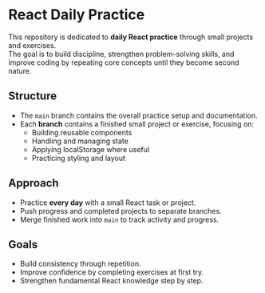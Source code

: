 # React Daily Practice  

This repository is dedicated to **daily React practice** through small projects and exercises.  
The goal is to build discipline, strengthen problem-solving skills, and improve coding by repeating core concepts until they become second nature.  

## Structure  

- The `main` branch contains the overall practice setup and documentation.  
- Each **branch** contains a finished small project or exercise, focusing on:  
  - Building reusable components  
  - Handling and managing state  
  - Applying localStorage where useful  
  - Practicing styling and layout  

## Approach  

- Practice **every day** with a small React task or project.  
- Push progress and completed projects to separate branches.  
- Merge finished work into `main` to track activity and progress.  

## Goals  

- Build consistency through repetition.  
- Improve confidence by completing exercises at first try.  
- Strengthen fundamental React knowledge step by step.  
